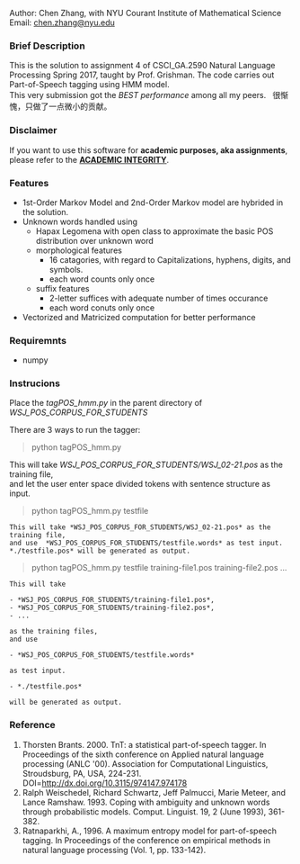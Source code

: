 Author: Chen Zhang, with NYU Courant Institute of Mathematical Science  
Email:  chen.zhang@nyu.edu

### Brief Description

This is the solution to assignment 4 of CSCI_GA.2590 Natural Language Processing Spring 2017, taught by Prof. Grishman. The code carries out Part-of-Speech tagging using HMM model.  
This very submission got the *BEST performance* among all my peers.  
很惭愧，只做了一点微小的贡献。

### Disclaimer
If you want to use this software for **academic purposes, aka assignments**, please refer to the [**ACADEMIC INTEGRITY**](https://cs.nyu.edu/home/master/current_policy.html).

### Features

* 1st-Order Markov Model and 2nd-Order Markov model are hybrided in the solution. 
* Unknown words handled using
    - Hapax Legomena with open class to approximate the basic POS distribution over unknown word 
    - morphological features 
        - 16 catagories, with regard to Capitalizations, hyphens, digits, and symbols.
        - each word counts only once
    - suffix features 
        - 2-letter suffices with adequate number of times occurance 
        - each word conuts only once
* Vectorized and Matricized computation for better performance 

### Requiremnts

* numpy

### Instrucions
Place the *tagPOS_hmm.py* in the parent directory of *WSJ_POS_CORPUS_FOR_STUDENTS*  

There are 3 ways to run the tagger: 
> 
> python tagPOS_hmm.py  
> 
   This will take *WSJ_POS_CORPUS_FOR_STUDENTS/WSJ_02-21.pos* as the training file,  
   and let the user enter space divided tokens with sentence structure as input.  
> 
> python tagPOS_hmm.py testfile  
> 
    This will take *WSJ_POS_CORPUS_FOR_STUDENTS/WSJ_02-21.pos* as the training file,  
    and use  *WSJ_POS_CORPUS_FOR_STUDENTS/testfile.words* as test input.  
    *./testfile.pos* will be generated as output.   
> 
> python tagPOS_hmm.py testfile training-file1.pos training-file2.pos ...  
> 
    This will take 
    
    - *WSJ_POS_CORPUS_FOR_STUDENTS/training-file1.pos*, 
    - *WSJ_POS_CORPUS_FOR_STUDENTS/training-file2.pos*, 
    - ... 
    
    as the training files,  
    and use  
    
    - *WSJ_POS_CORPUS_FOR_STUDENTS/testfile.words* 
    
    as test input.  
    
    - *./testfile.pos* 
    
    will be generated as output.  

### Reference
1. Thorsten Brants. 2000. TnT: a statistical part-of-speech tagger. In Proceedings of the sixth conference on Applied natural language processing (ANLC '00). Association for Computational Linguistics, Stroudsburg, PA, USA, 224-231. DOI=http://dx.doi.org/10.3115/974147.974178 
2. Ralph Weischedel, Richard Schwartz, Jeff Palmucci, Marie Meteer, and Lance Ramshaw. 1993. Coping with ambiguity and unknown words through probabilistic models. Comput. Linguist. 19, 2 (June 1993), 361-382. 
3. Ratnaparkhi, A., 1996. A maximum entropy model for part-of-speech tagging. In Proceedings of the conference on empirical methods in natural language processing (Vol. 1, pp. 133-142).

